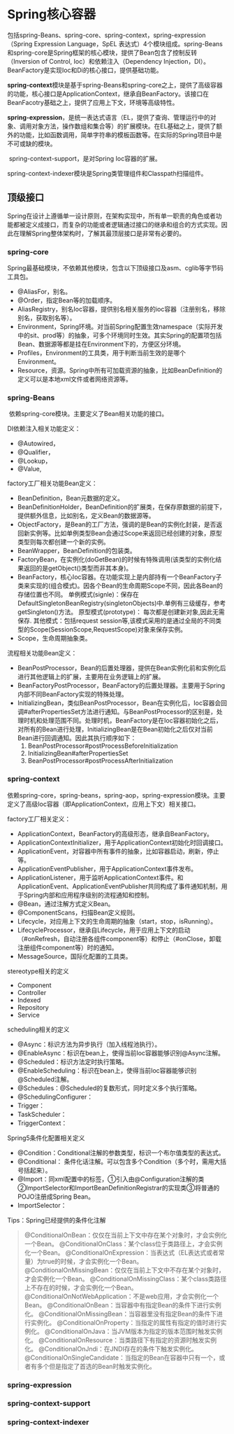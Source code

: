 # Spring核心容器

​	包括spring-Beans、spring-core、spring-context，spring-expression（Spring Expression Language，SpEL 表达式）4个模块组成。spring-Beans和spring-core是Spring框架的核心模块，提供了Bean包含了控制反转（Inversion of Control, Ioc）和依赖注入（Dependency Injection，DI）。BeanFactory是实现Ioc和Di的核心接口，提供基础功能。

​	**spring-context**模块是基于spring-Beans和spring-core之上，提供了高级容器的功能，核心接口是ApplicationContext，继承自BeanFactory。该接口在BeanFacotry基础之上，提供了应用上下文，环境等高级特性。

​	**spring-expression**，是统一表达式语言（EL，提供了查询、管理运行中的对象、调用对象方法，操作数组和集合等）的扩展模块。在EL基础之上，提供了额外的功能，比如函数调用，简单字符串的模板函数等。在实际的Spring项目中是不可或缺的模块。

​	spring-context-support，是对Spring Ioc容器的扩展。

​	spring-context-indexer模块是Spring类管理组件和Classpath扫描组件。

## 顶级接口

​	Spring在设计上遵循单一设计原则，在架构实现中，所有单一职责的角色或者功能都被定义成接口，而复杂的功能或者逻辑通过接口的继承和组合的方式实现。因此在理解Spring整体架构时，了解其最顶层接口是非常有必要的。

### spring-core

​	Spring最基础模块，不依赖其他模块，包含以下顶级接口及asm、cglib等字节码工具包。

* @AliasFor，别名。
* @Order，指定Bean等的加载顺序。
* AliasRegistry，别名Ioc容器，提供别名相关服务的ioc容器（注册别名，移除别名，获取别名等）。
* Environment，Spring环境。对当前Spring配置生效namespace（实际开发中的sit、prod等）的抽象，可多个环境同时生效。其实Spring的配置项包括Bean、数据源等都是挂在Environment下的，方便区分环境。
* Profiles，Environment的工具类，用于判断当前生效的是哪个Environment。
* Resource，资源。Spring中所有可加载资源的抽象，比如BeanDefinition的定义可以是本地xml文件或者网络资源等。



### spring-Beans

​	依赖spring-core模块。主要定义了Bean相关功能的接口。

DI依赖注入相关功能定义：

* @Autowired，
* @Qualifier，
* @Lookup，
* @Value,

factory工厂相关功能Bean定义：

* BeanDefinition，Bean元数据的定义。
* BeanDefinitionHolder，BeanDefinition的扩展类，在保存原数据的前提下，提供额外信息，比如别名，定义Bean的数据源等。
* ObjectFactory，是Bean的工厂方法，强调的是Bean的实例化封装，是否返回新实例等。比如单例类型Bean会通过Scope来返回已经创建的对象，原型类型则每次都创建一个新的实例。
* BeanWrapper，BeanDefinition的包装类。
* FactoryBean，在实例化(doGetBean)的时候有特殊调用(该类型的实例化结果返回的是getObject()类型而非其本身)。
* BeanFactory，核心Ioc容器。在功能实现上是内部持有一个BeanFactory子类来实现的(组合模式)。因各个Bean的生命周期Scope不同，因此各Bean的存储位置也不同。
     单例模式(signle)：保存在DefaultSingletonBeanRegistry(singletonObjects)中.单例有三级缓存，参考getSingleton()方法。
     原型模式(prototype)： 每次都是创建新对象,因此无需保存.
     其他模式：包括request session等,该模式采用的是通过全局的不同类型的Scope(SessionScope,RequestScope)对象来保存实例。
* Scope，生命周期抽象类。

流程相关功能Bean定义：

* BeanPostProcessor，Bean的后置处理器，提供在Bean实例化前和实例化后进行其他逻辑上的扩展，主要用在业务逻辑上的扩展。
* BeanFactoryPostProcessor，BeanFactory的后置处理器。主要用于Spring内部不同BeanFactory实现的特殊处理。
* InitializingBean，类似BeanPostProcessor，Bean在实例化后，Ioc容器会回调#afterPropertiesSet方法进行通知。与BeanPostProcessor的区别是，处理时机和处理范围不同。处理时机，BeanFactory是在Ioc容器初始化之后，对所有的Bean进行处理，InitializingBean是在Bean初始化之后仅对当前Bean进行回调通知。因此其执行顺序如下：
  1. BeanPostProcessor#postProcessBeforeInitialization 
  2. InitializingBean#afterPropertiesSet 
  3. BeanPostProcessor#postProcessAfterInitialization

### spring-context

​	依赖spring-core，spring-beans，spring-aop，spring-expression模块。主要定义了高级Ioc容器（即ApplicationContext，应用上下文）相关接口。

factory工厂相关定义：

* ApplicationContext，BeanFactory的高级形态，继承自BeanFactory。
* ApplicationContextInitializer，用于ApplicationContext初始化时回调接口。
* ApplicationEvent，对容器中所有事件的抽象，比如容器启动，刷新，停止等。
* ApplicationEventPublisher，用于ApplicationContext事件发布。
* ApplicationListener，用于监听ApplicationContext事件。和ApplicationEvent、ApplicationEventPublisher共同构成了事件通知机制，用于Spring内部和应用程序级别的流程通知和控制。
* @Bean，通过注解方式定义Bean。
* @ComponentScans，扫描Bean定义规则。
* Lifecycle，对应用上下文的生命周期的抽象（start，stop，isRunning）。
* LifecycleProcessor，继承自Lifecycle，用于应用上下文的启动（#onRefresh，自动注册各组件component等）和停止（#onClose，卸载注册组件component等）时的通知。
* MessageSource，国际化配置的工具类。

stereotype相关的定义


* Component
* Controller
* Indexed
* Repository
* Service

scheduling相关的定义

* @Async：标识方法为异步执行（加入线程池执行）。
* @EnableAsync：标识在bean上，使得当前Ioc容器能够识别@Async注解。
* @Scheduled：标识方法定时执行策略。
* @EnableScheduling：标识在bean上，使得当前Ioc容器能够识别@Scheduled注解。
* @Schedules：@Scheduled的复数形式，同时定义多个执行策略。
* @SchedulingConfigurer：
* Trigger：
* TaskScheduler：
* TriggerContext：

Spring5条件化配置相关定义

* @Condition：Conditional注解的参数类型，标识一个布尔值类型的表达式。
* @Conditional： 条件化话注解。可以包含多个Condition（多个时，需用大括号括起来）。
* @Import：同xml配置中的<import/>标签，①引入由@Configuration注解的类②ImportSelector和ImportBeanDefinitionRegistrar的实现类③将普通的POJO注册成Spring Bean。
* ImportSelector：

Tips：Spring已经提供的条件化注解

> @ConditionalOnBean：仅仅在当前上下文中存在某个对象时，才会实例化一个Bean。
> @ConditionalOnClass：某个class位于类路径上，才会实例化一个Bean。
> @ConditionalOnExpression：当表达式（EL表达式或者常量）为true的时候，才会实例化一个Bean。
> @ConditionalOnMissingBean：仅仅在当前上下文中不存在某个对象时，才会实例化一个Bean。
> @ConditionalOnMissingClass：某个class类路径上不存在的时候，才会实例化一个Bean。
> @ConditionalOnNotWebApplication：不是web应用，才会实例化一个Bean。
> @ConditionalOnBean：当容器中有指定Bean的条件下进行实例化。
> @ConditionalOnMissingBean：当容器里没有指定Bean的条件下进行实例化。
> @ConditionalOnProperty：当指定的属性有指定的值时进行实例化。
> @ConditionalOnJava：当JVM版本为指定的版本范围时触发实例化。
> @ConditionalOnResource：当类路径下有指定的资源时触发实例化。
> @ConditionalOnJndi：在JNDI存在的条件下触发实例化。
> @ConditionalOnSingleCandidate：当指定的Bean在容器中只有一个，或者有多个但是指定了首选的Bean时触发实例化。

### spring-expression

### spring-context-support

### spring-context-indexer

